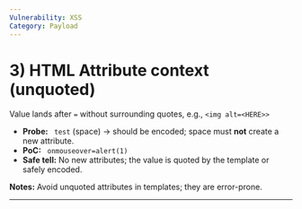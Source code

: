 ```yaml
---
Vulnerability: XSS
Category: Payload
---
```

# 3) HTML **Attribute** context (unquoted)

Value lands after `=` without surrounding quotes, e.g., `<img alt=<HERE>>`

- **Probe:** ` test` (space) → should be encoded; space must **not** create a new attribute.
- **PoC:** ` onmouseover=alert(1)`
- **Safe tell:** No new attributes; the value is quoted by the template or safely encoded.

**Notes:** Avoid unquoted attributes in templates; they are error-prone.

---
